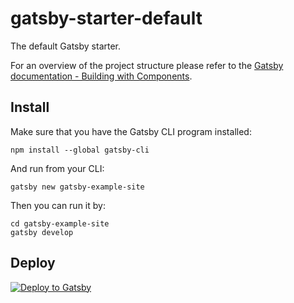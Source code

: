 # gatsby-starter-default

The default Gatsby starter.

For an overview of the project structure please refer to the [Gatsby documentation - Building with Components](https://www.gatsbyjs.com/docs/building-with-components/).

## Install

Make sure that you have the Gatsby CLI program installed:

```shell
npm install --global gatsby-cli
```

And run from your CLI:

```shell
gatsby new gatsby-example-site
```

Then you can run it by:

```shell
cd gatsby-example-site
gatsby develop
```

## Deploy

[![Deploy to Gatsby](https://www.gatsbyjs.com/deploynow.png "Deploy to Gatsby")](https://www.gatsbyjs.com/dashboard/deploynow?url=https://github.com/gatsbyjs/gatsby-starter-default)

